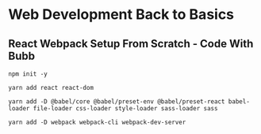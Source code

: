 # Web Development Back to Basics

## React Webpack Setup From Scratch - Code With Bubb

`npm init -y`

`yarn add react react-dom`

`yarn add -D @babel/core @babel/preset-env @babel/preset-react babel-loader file-loader css-loader style-loader sass-loader sass`

`yarn add -D webpack webpack-cli webpack-dev-server`